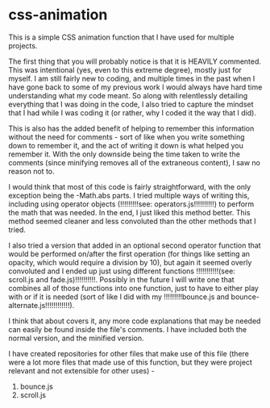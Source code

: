 # css-animation

This is a simple CSS animation function that I have used for multiple projects.

The first thing that you will probably notice is that it is HEAVILY commented.  This was intentional (yes, even to this extreme degree), mostly just for myself.  I am still fairly new to coding, and multiple times in the past when I have gone back to some of my previous work I would always have hard time understanding what my code meant.  So along with relentlessly detailing everything that I was doing in the code, I also tried to capture the mindset that I had while I was coding it (or rather, why I coded it the way that I did).

This is also has the added benefit of helping to remember this information without the need for comments - sort of like when you write something down to remember it, and the act of writing it down is what helped you remember it.  With the only downside being the time taken to write the comments (since minifying removes all of the extraneous content), I saw no reason not to.

I would think that most of this code is fairly straightforward, with the only exception being the -Math.abs parts.  I tried multiple ways of writing this, including using operator objects (!!!!!!!!!see: operators.js!!!!!!!!!!) to perform the math that was needed.  In the end, I just liked this method better.  This method seemed cleaner and less convoluted than the other methods that I tried.

I also tried a version that added in an optional second operator function that would be performed on/after the first operation (for things like setting an opacity, which would require a division by 10), but again it seemed overly convoluted and I ended up just using different functions !!!!!!!!!!!(see: scroll.js and fade.js)!!!!!!!!!!.  Possibly in the future I will write one that combines all of those functions into one function, just to have to either play with or if it is needed (sort of like I did with my !!!!!!!!!bounce.js and bounce-alternate.js!!!!!!!!!!!!).

I think that about covers it, any more code explanations that may be needed can easily be found inside the file's comments.  I have included both the normal version, and the minified version.

I have created repositories for other files that make use of this file (there were a lot more files that made use of this function, but they were project relevant and not extensible for other uses) -

1. bounce.js
2. scroll.js
